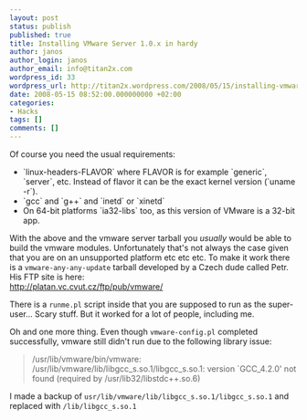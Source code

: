 ```yaml
---
layout: post
status: publish
published: true
title: Installing VMware Server 1.0.x in hardy
author: janos
author_login: janos
author_email: info@titan2x.com
wordpress_id: 33
wordpress_url: http://titan2x.wordpress.com/2008/05/15/installing-vmware-server-1-0-x-in-hardy/
date: 2008-05-15 08:52:00.000000000 +02:00
categories:
- Hacks
tags: []
comments: []
---
```

Of course you need the usual requirements:

<ul>
<li>`linux-headers-FLAVOR` where FLAVOR is for example `generic`, `server`, etc. Instead of flavor it can be the exact kernel version (`uname -r`).</li>
<li>`gcc` and `g++` and `inetd` or `xinetd`</li>
<li>On 64-bit platforms `ia32-libs` too, as this version of VMware is a 32-bit app.</li></ul>

With the above and the vmware server tarball you *usually* would be able to build the vmware modules. Unfortunately that's not always the case given that you are on an unsupported platform etc etc etc. To make it work there is a `vmware-any-any-update` tarball developed by a Czech dude called Petr. His FTP site is here:<br />
<a href="http://platan.vc.cvut.cz/ftp/pub/vmware/">http://platan.vc.cvut.cz/ftp/pub/vmware/</a>


There is a `runme.pl` script inside that you are supposed to run as the super-user... Scary stuff. But it worked for a lot of people, including me.

Oh and one more thing. Even though `vmware-config.pl` completed successfully, vmware still didn't run due to the following library issue:
<blockquote>/usr/lib/vmware/bin/vmware: /usr/lib/vmware/lib/libgcc_s.so.1/libgcc_s.so.1: version `GCC_4.2.0' not found (required by /usr/lib32/libstdc++.so.6)</blockquote>

I made a backup of `usr/lib/vmware/lib/libgcc_s.so.1/libgcc_s.so.1` and replaced with `/lib/libgcc_s.so.1`
